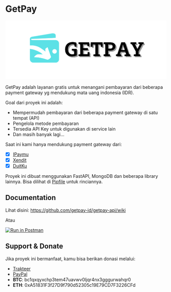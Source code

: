 # GetPay

<img src="https://raw.githubusercontent.com/getpay-id/getpay-api/main/images/getpay-logo.png" alt="GetPay Logo">

GetPay adalah layanan gratis untuk menangani pembayaran dari beberapa payment gateway yg mendukung mata uang indonesia (IDR).

Goal dari proyek ini adalah:

* Mempermudah pembayaran dari beberapa payment gateway di satu tempat (API)
* Pengelola metode pembayaran
* Tersedia API Key untuk digunakan di service lain
* Dan masih banyak lagi...


Saat ini kami hanya mendukung payment gateway dari:

- [x] [IPaymu](https://ipaymu.com)
- [x] [Xendit](https://xendit.co)
- [x] [DuitKu](https://duitku.com)

Proyek ini dibuat menggunakan FastAPI, MongoDB dan beberapa library lainnya. Bisa dilihat di [Pipfile](https://github.com/getpay-id/getpay-api/blob/main/Pipfile) untuk rinciannya.

## Documentation

Lihat disini: https://github.com/getpay-id/getpay-api/wiki

Atau

[![Run in Postman](https://run.pstmn.io/button.svg)](https://app.getpostman.com/run-collection/13971718-44e9d5b8-843d-4a88-b216-03844125d22f?action=collection%2Ffork&collection-url=entityId%3D13971718-44e9d5b8-843d-4a88-b216-03844125d22f%26entityType%3Dcollection%26workspaceId%3Ddfd5cc57-9ab2-4827-9d3c-3c8918e7e036)

## Support & Donate

Jika proyek ini bermanfaat, kamu bisa berikan donasi melalui:

* [Trakteer](https://trakteer.id/apriladev/tip)
* [PayPal](https://paypal.me/aprilahijriyan)
* **BTC**: bc1qxqyxchp3tem47uavwv0ljqr4nx3gggurwahqr0
* **ETH**: 0xA51831F3f27D9f790d52305c19E79CD7F3226CFd
